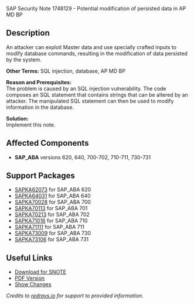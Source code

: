 SAP Security Note 1748129 - Potential modification of persisted data in AP MD BP

## Description

An attacker can exploit Master data and use specially crafted inputs to modify database commands, resulting in the modification of data persisted by the system.

**Other Terms:** SQL injection, database, AP MD BP

**Reason and Prerequisites:**  
The problem is caused by an SQL injection vulnerability. The code composes an SQL statement that contains strings that can be altered by an attacker. The manipulated SQL statement can then be used to modify information in the database.

**Solution:**  
Implement this note.

## Affected Components

- **SAP_ABA** versions 620, 640, 700-702, 710-711, 730-731

## Support Packages

- [SAPKA62073](https://me.sap.com/supportpackage/SAPKA62073) for SAP_ABA 620
- [SAPKA64031](https://me.sap.com/supportpackage/SAPKA64031) for SAP_ABA 640
- [SAPKA70028](https://me.sap.com/supportpackage/SAPKA70028) for SAP_ABA 700
- [SAPKA70113](https://me.sap.com/supportpackage/SAPKA70113) for SAP_ABA 701
- [SAPKA70213](https://me.sap.com/supportpackage/SAPKA70213) for SAP_ABA 702
- [SAPKA71016](https://me.sap.com/supportpackage/SAPKA71016) for SAP_ABA 710
- [SAPKA71111](https://me.sap.com/supportpackage/SAPKA71111) for SAP_ABA 711
- [SAPKA73009](https://me.sap.com/supportpackage/SAPKA73009) for SAP_ABA 730
- [SAPKA73106](https://me.sap.com/supportpackage/SAPKA73106) for SAP_ABA 731

## Useful Links

- [Download for SNOTE](https://notesdownloads.sap.com/note/0040000010388982017)
- [PDF Version](https://userapps.support.sap.com/sap/support/sfm/notes/print/0001748129?language=en-US&token=7254148309C6B302E6DA5BD5A7C94750)
- [Show Changes](https://me.sap.com/notesLatestChanges/0001748129/E/diff)

*Credits to [redrays.io](https://redrays.io) for support to provided information.*